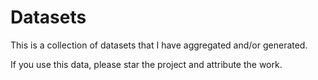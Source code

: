 # Datasets

This is a collection of datasets that I have aggregated and/or generated.

If you use this data, please star the project and attribute the work.